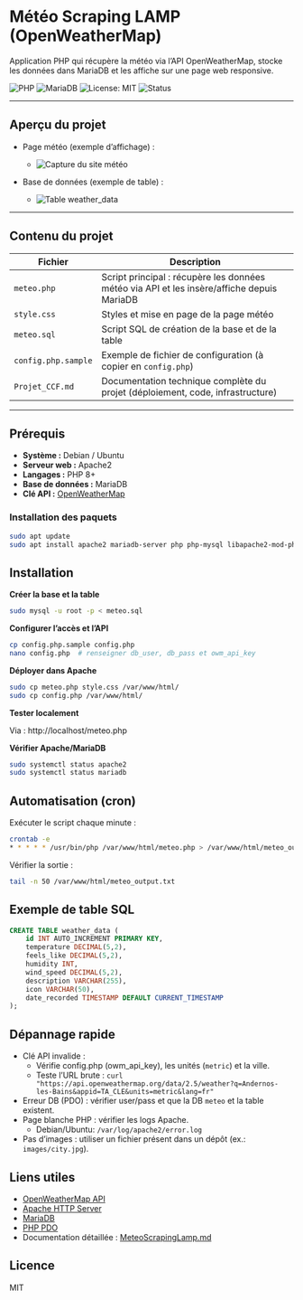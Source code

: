 # Météo Scraping LAMP (OpenWeatherMap)

Application PHP qui récupère la météo via l’API OpenWeatherMap, stocke les données dans MariaDB et les affiche sur une page web responsive.

![PHP](https://img.shields.io/badge/PHP-8.2-blue?logo=php)
![MariaDB](https://img.shields.io/badge/MariaDB-LAMP-green?logo=mariadb)
![License: MIT](https://img.shields.io/badge/License-MIT-yellow.svg)
![Status](https://img.shields.io/badge/status-stable-success)

---

## Aperçu du projet

- Page météo (exemple d’affichage) :
  
  - ![Capture du site météo](https://www.dropbox.com/scl/fi/lzotwx9ged7w2pdl9l73k/SITE-METEO-2.0.PNG?rlkey=09y3dkofdiemiqo90wrtclryd&st=p26lenho&raw=1)
    
- Base de données (exemple de table) :
  
  - ![Table weather_data](https://www.dropbox.com/scl/fi/ttcmxitne3x15v8v2p26r/SELECT-ALL-weather_data-db.PNG?rlkey=14i79lft47hh4whnn4l3habhk&st=bsdjqe8d&raw=1)

---

## Contenu du projet

| Fichier | Description |
|----------|--------------|
| `meteo.php` | Script principal : récupère les données météo via API et les insère/affiche depuis MariaDB |
| `style.css` | Styles et mise en page de la page météo |
| `meteo.sql` | Script SQL de création de la base et de la table |
| `config.php.sample` | Exemple de fichier de configuration (à copier en `config.php`) |
| `Projet_CCF.md` | Documentation technique complète du projet (déploiement, code, infrastructure) |

---

## Prérequis

- **Système :** Debian / Ubuntu  
- **Serveur web :** Apache2  
- **Langages :** PHP 8+  
- **Base de données :** MariaDB  
- **Clé API :** [OpenWeatherMap](https://openweathermap.org/api)

### Installation des paquets

```bash
sudo apt update
sudo apt install apache2 mariadb-server php php-mysql libapache2-mod-php
``` 

## Installation

**Créer la base et la table**

```bash
sudo mysql -u root -p < meteo.sql
```
**Configurer l’accès et l’API**

```bash
cp config.php.sample config.php
nano config.php  # renseigner db_user, db_pass et owm_api_key
```

**Déployer dans Apache**

```bash
sudo cp meteo.php style.css /var/www/html/
sudo cp config.php /var/www/html/
```
**Tester localement**

Via : http://localhost/meteo.php

**Vérifier Apache/MariaDB**

```bash
sudo systemctl status apache2
sudo systemctl status mariadb
```

## Automatisation (cron)

Exécuter le script chaque minute :
```bash
crontab -e
* * * * * /usr/bin/php /var/www/html/meteo.php > /var/www/html/meteo_output.txt 2>&1
```

Vérifier la sortie :
```bash
tail -n 50 /var/www/html/meteo_output.txt
```

## Exemple de table SQL

```sql
CREATE TABLE weather_data (
    id INT AUTO_INCREMENT PRIMARY KEY,
    temperature DECIMAL(5,2),
    feels_like DECIMAL(5,2),
    humidity INT,
    wind_speed DECIMAL(5,2),
    description VARCHAR(255),
    icon VARCHAR(50),
    date_recorded TIMESTAMP DEFAULT CURRENT_TIMESTAMP
);
```

## Dépannage rapide

- Clé API invalide :
  - Vérifie config.php (owm_api_key), les unités (`metric`) et la ville.
  - Teste l’URL brute : `curl "https://api.openweathermap.org/data/2.5/weather?q=Andernos-les-Bains&appid=TA_CLE&units=metric&lang=fr"`
- Erreur DB (PDO) : vérifier user/pass et que la DB `meteo` et la table existent.
- Page blanche PHP : vérifier les logs Apache.
  - Debian/Ubuntu: `/var/log/apache2/error.log`
- Pas d’images : utiliser un fichier présent dans un dépôt (ex.: `images/city.jpg`).

## Liens utiles

- [OpenWeatherMap API](https://openweathermap.org/api)
- [Apache HTTP Server](https://httpd.apache.org/)
- [MariaDB](https://mariadb.org/)
- [PHP PDO](https://www.php.net/manual/fr/book.pdo.php)
- Documentation détaillée : [MeteoScrapingLamp.md](./MeteoScrapingLamp.md)


## Licence

MIT
